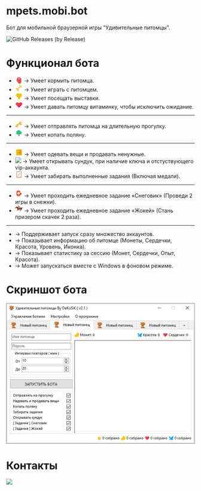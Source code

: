 # mpets.mobi.bot
Бот для мобильной браузерной игры "Удивительные питомцы".

![GitHub Releases (by Release)](https://img.shields.io/github/downloads/dekosik/mpets.mobi.bot/v2.1/total?style=social)

# Функционал бота
- <img src="https://raw.githubusercontent.com/dekosik/mpets.mobi.bot/master/mpets.mobi.bot/Resources/meat.png" width="20" style="vertical-align: sub;"/> → Умеет кормить питомца.
- <img src="https://raw.githubusercontent.com/dekosik/mpets.mobi.bot/master/mpets.mobi.bot/Resources/game.png" width="20"> → Умеет играть с питомцем.
- <img src="https://raw.githubusercontent.com/dekosik/mpets.mobi.bot/master/mpets.mobi.bot/Resources/cup.png" width="20"> → Умеет посещать выставки.
- <img src="https://raw.githubusercontent.com/dekosik/mpets.mobi.bot/master/mpets.mobi.bot/Resources/heart.png" width="20"> → Умеет давать питомцу витаминку, чтобы исключить ожидание.

------------


- <img src="https://raw.githubusercontent.com/dekosik/mpets.mobi.bot/master/mpets.mobi.bot/Resources/travel.png" width="20"> → Умеет отправлять питомца на длительную прогулку.
- <img src="https://raw.githubusercontent.com/dekosik/mpets.mobi.bot/master/mpets.mobi.bot/Resources/garden.png" width="20"> → Умеет копать поляну.

------------


- <img src="https://raw.githubusercontent.com/dekosik/mpets.mobi.bot/master/mpets.mobi.bot/Resources/chest.png" width="20"> → Умеет одевать вещи и продавать ненужные.
- <img src="https://mpets.mobi/view/image/item/chest1.png" width="20"> → Умеет открывать сундук, при наличие ключа и отстуствующего vip-аккаунта.
- <img src="https://raw.githubusercontent.com/dekosik/mpets.mobi.bot/master/mpets.mobi.bot/Resources/tasks.png" width="20"> → Умеет забирать выполненные задания (Включая медали).

------------


- <img src="https://raw.githubusercontent.com/dekosik/mpets.mobi.bot/master/mpets.mobi.bot/Resources/charm.png" width="20"> → Умеет проходить ежедневное задание  «Снеговик» (Проведи 2 игры в снежки).
- <img src="https://raw.githubusercontent.com/dekosik/mpets.mobi.bot/master/mpets.mobi.bot/Resources/races.png" width="20"> → Умеет проходить ежедневное задание «Жокей» (Стань призером скачек 2 раза).


------------


- →  Поддерживает запуск сразу множество аккаунтов.
- → Показывает информацию об питомце (Монеты, Сердечки, Красота, Уровень, Иконка).
- → Показывает статистику за сессию (Монет, Сердечки, Опыт, Красота).
- → Может запускаться вместе с Windows в фоновом режиме.

# Скриншот бота
![alt скриншот бота](https://raw.githubusercontent.com/dekosik/mpets.mobi.bot/master/mpets.mobi.bot/ScreenHistory/v2.1.jpg)

# Контакты
[<img src="http://i.piccy.info/i9/c742da12d9e139947f50b1343ed51833/1559499216/42803/1321119/mpets_mobi_bot.png" width="400px;">](https://vk.cc/9oWxgt)
